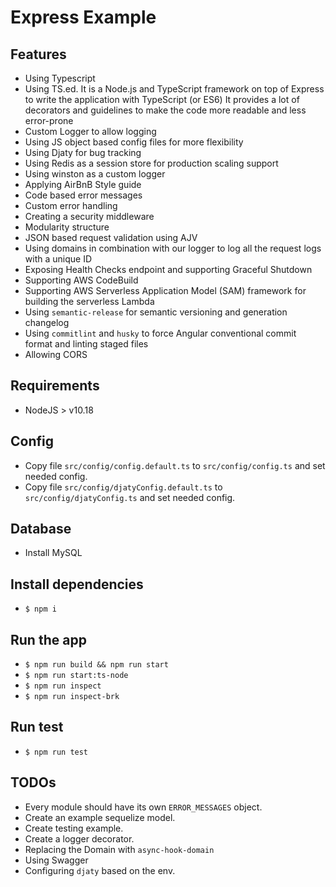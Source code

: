 Express Example
===

## Features
- Using Typescript
- Using TS.ed. It is a Node.js and TypeScript framework on top of Express to write the application with TypeScript (or ES6)
  It provides a lot of decorators and guidelines to make the code more readable and less error-prone
- Custom Logger to allow logging
- Using JS object based config files for more flexibility
- Using Djaty for bug tracking
- Using Redis as a session store for production scaling support
- Using winston as a custom logger
- Applying AirBnB Style guide 
- Code based error messages
- Custom error handling
- Creating a security middleware
- Modularity structure
- JSON based request validation using AJV
- Using domains in combination with our logger to log all the request logs with a unique ID
- Exposing Health Checks endpoint and supporting Graceful Shutdown
- Supporting AWS CodeBuild
- Supporting AWS Serverless Application Model (SAM) framework for building the serverless Lambda
- Using `semantic-release` for semantic versioning and generation changelog
- Using `commitlint` and `husky` to force Angular conventional commit format and linting staged files
- Allowing CORS

## Requirements
- NodeJS > v10.18

## Config
- Copy file `src/config/config.default.ts` to `src/config/config.ts` and set needed config.
- Copy file `src/config/djatyConfig.default.ts` to `src/config/djatyConfig.ts` and set needed config.

## Database
- Install MySQL

## Install dependencies
- `$ npm i`

## Run the app
- `$ npm run build && npm run start`
- `$ npm run start:ts-node`
- `$ npm run inspect`
- `$ npm run inspect-brk`

## Run test
- `$ npm run test`

## TODOs
- Every module should have its own `ERROR_MESSAGES` object.
- Create an example sequelize model.
- Create testing example.
- Create a logger decorator.
- Replacing the Domain with `async-hook-domain`
- Using Swagger
- Configuring `djaty` based on the env.
